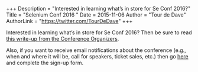 +++
Description = "Interested in learning what’s in store for Se Conf 2016?"
Title = "Selenium Conf 2016 "
Date = 2015-11-06
Author = "Tour de Dave"
AuthorLink = "https://twitter.com/TourDeDave"
+++

Interested in learning what’s in store for Se Conf 2016? Then be sure to read 
[this write-up from the Conference Organizers](http://year-2015.seleniumconf.org/next-year/).

Also, if you want to receive email notifications about the conference (e.g., when and 
where it will be, call for speakers, ticket sales, etc.) then go 
[here](http://eepurl.com/bEGBvX) and complete the sign-up form.
